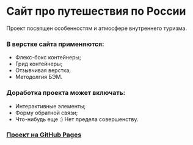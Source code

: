 # Сайт про путешествия по России

Проект посвящен особенностям и атмосфере внутреннего туризма.

### В верстке сайта применяются:
* Флекс-бокс контейнеры;
* Грид контейнеры;
* Отзывчивая верстка;
* Методолгия БЭМ.

### Доработка проекта может включать:
* Интерактивные элементы;
* Форму обратной связи;
* Что-нибудь еще :) Нет предела совершенству.

### [Проект на GitHub Pages](https://tiigroid.github.io/russian-travel/index.html)
